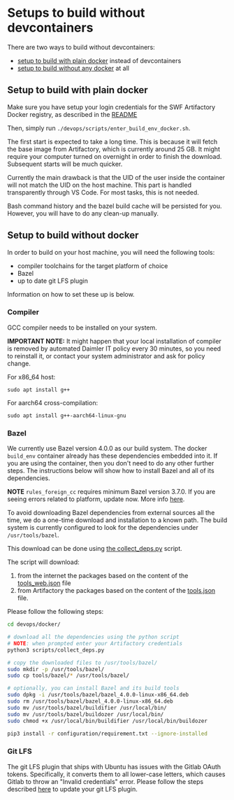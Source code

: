 # Setups to build without devcontainers

There are two ways to build without devcontainers:

* [setup to build with plain docker](#setup-to-build-with-plain-docker) instead of devcontainers
* [setup to build without any docker](#setup-to-build-without-docker) at all

## Setup to build with plain docker

Make sure you have setup your login credentials for the SWF Artifactory Docker registry, as described in the
[README](../README.md#setup-credentials-for-swf-artifactory-docker-registry)

Then, simply run `./devops/scripts/enter_build_env_docker.sh`.

The first start is expected to take a long time. This is because it will fetch the base image from Artifactory, which
is currently around 25 GB. It might require your computer turned on overnight in order to finish the download.
Subsequent starts will be much quicker.

Currently the main drawback is that the UID of the user inside the container will not match the UID on the host
machine. This part is handled transparently through VS Code. For most tasks, this is not needed.

Bash command history and the bazel build cache will be persisted for you. However, you will have to do any clean-up
manually.

## Setup to build without docker

In order to build on your host machine, you will need the following tools:

* compiler toolchains for the target platform of choice
* Bazel
* up to date git LFS plugin

Information on how to set these up is below.

### Compiler

GCC compiler needs to be installed on your system.

**IMPORTANT NOTE:** It might happen that your local installation of compiler is removed by automated Daimler IT policy
every 30 minutes, so you need to reinstall it, or contact your system administrator and ask for policy change.

For x86_64 host:

```
sudo apt install g++
```

For aarch64 cross-compilation:

```
sudo apt install g++-aarch64-linux-gnu
```

### Bazel

We currently use Bazel version 4.0.0 as our build system. The docker `build_env` container already has these
dependencies embedded into it. If you are using the container, then you don't need to do any other further steps. The
instructions below will show how to install Bazel and all of its dependencies.

**NOTE** `rules_foreign_cc` requires minimum Bazel version 3.7.0. If you are seeing errors related to platform, update
now. More info [here](https://github.com/bazelbuild/rules_foreign_cc/commit/f48ec05fed3170b8b32bbc4b6d8fd4175f8b8cff).

To avoid downloading Bazel dependencies from external sources all the time, we do a one-time download and installation
to a known path. The build system is currently configured to look for the dependencies under `/usr/tools/bazel`.

This download can be done using [the collect_deps.py](../devops/docker/scripts/collect_deps.py) script.

The script will download:

1. from the internet the packages based on the content of the
[tools_web.json](../devops/docker/configuration/tools_web.json) file
2. from Artifactory the packages based on the content of the [tools.json](../devops/docker/configuration/tools.json)
file.

Please follow the following steps:

```bash
cd devops/docker/

# download all the dependencies using the python script
# NOTE: when prompted enter your Artifactory credentials
python3 scripts/collect_deps.py

# copy the downloaded files to /usr/tools/bazel/
sudo mkdir -p /usr/tools/bazel/
sudo cp tools/bazel/* /usr/tools/bazel/

# optionally, you can install Bazel and its build tools
sudo dpkg -i /usr/tools/bazel/bazel_4.0.0-linux-x86_64.deb
sudo rm /usr/tools/bazel/bazel_4.0.0-linux-x86_64.deb
sudo mv /usr/tools/bazel/buildifier /usr/local/bin/
sudo mv /usr/tools/bazel/buildozer /usr/local/bin/
sudo chmod +x /usr/local/bin/buildifier /usr/local/bin/buildozer

pip3 install -r configuration/requirement.txt --ignore-installed
```

### Git LFS

The git LFS plugin that ships with Ubuntu has issues with the Gitlab OAuth tokens. Specifically, it converts them to
all lower-case letters, which causes Gitlab to throw an "Invalid credentials" error. Please follow the steps described
[here](https://github.com/git-lfs/git-lfs/wiki/Installation#debian-and-ubuntu) to update your git LFS plugin.
